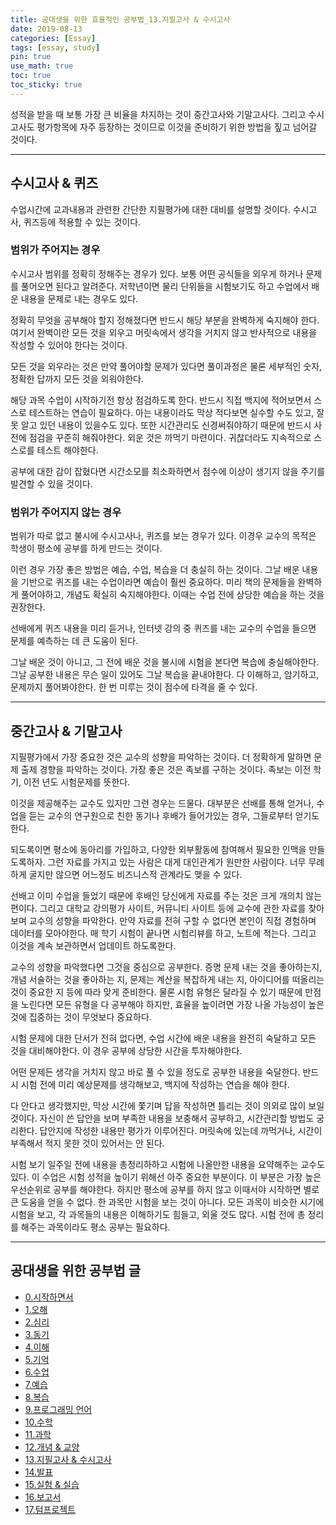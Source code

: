```yaml
---
title: 공대생을 위한 효율적인 공부법_13.지필고사 & 수시고사
date: 2019-08-13
categories: [Essay]
tags: [essay, study]
pin: true
use_math: true
toc: true
toc_sticky: true
---
```


성적을 받을 때 보통 가장 큰 비율을 차지하는 것이 중간고사와 기말고사다. 그리고 수시고사도 평가항목에 자주 등장하는 것이므로 이것을 준비하기 위한 방법을 짚고 넘어갈 것이다.

***

## __수시고사 & 퀴즈__

수업시간에 교과내용과 관련한 간단한 지필평가에 대한 대비를 설명할 것이다. 수시고사, 퀴즈등에 적용할 수 있는 것이다.

### __범위가 주어지는 경우__

수시고사 범위를 정확히 정해주는 경우가 있다. 보통 어떤 공식들을 외우게 하거나 문제를 풀어오면 된다고 알려준다. 저학년이면 물리 단위들을 시험보기도 하고 수업에서 배운 내용을 문제로 내는 경우도 있다.

정확히 무엇을 공부해야 할지 정해졌다면 반드시 해당 부분을 완벽하게 숙지해야 한다. 여기서 완벽이란 모든 것을 외우고 머릿속에서 생각을 거치지 않고 반사적으로 내용을 작성할 수 있어야 한다는 것이다.

모든 것을 외우라는 것은 만약 풀어야할 문제가 있다면 풀이과정은 물론 세부적인 숫자, 정확한 답까지 모든 것을 외워야한다.

해당 과목 수업이 시작하기전 항상 점검하도록 한다. 반드시 직접 백지에 적어보면서 스스로 테스트하는 연습이 필요하다. 아는 내용이라도 막상 적다보면 실수할 수도 있고, 잘못 알고 있던 내용이 있을수도 있다. 또한 시간관리도 신경써줘야하기 때문에 반드시 사전에 점검을 꾸준히 해줘야한다. 외운 것은 까먹기 마련이다. 귀찮더라도 지속적으로 스스로를 테스트 해야한다.

공부에 대한 감이 잡혔다면 시간소모를 최소화하면서 점수에 이상이 생기지 않을 주기를 발견할 수 있을 것이다.

### __범위가 주어지지 않는 경우__

범위가 따로 없고 불시에 수시고사나, 퀴즈를 보는 경우가 있다. 이경우 교수의 목적은 학생이 평소에 공부를 하게 만드는 것이다.

이런 경우 가장 좋은 방법은 예습, 수업, 복습을 더 충실히 하는 것이다. 그날 배운 내용을 기반으로 퀴즈를 내는 수업이라면 예습이 훨씬 중요하다. 미리 책의 문제들을 완벽하게 풀어야하고, 개념도 확실히 숙지해야한다. 이때는 수업 전에 상당한 예습을 하는 것을 권장한다.

선배에게 퀴즈 내용을 미리 듣거나, 인터넷 강의 중 퀴즈를 내는 교수의 수업을 들으면 문제를 예측하는 데 큰 도움이 된다.

그날 배운 것이 아니고, 그 전에 배운 것을 불시에 시험을 본다면 복습에 충실해야한다. 그날 공부한 내용은 무슨 일이 있어도 그날 복습을 끝내야한다. 다 이해하고, 암기하고, 문제까지 풀어봐야한다. 한 번 미루는 것이 점수에 타격을 줄 수 있다.

***

## __중간고사 & 기말고사__

지필평가에서 가장 중요한 것은 교수의 성향을 파악하는 것이다. 더 정확하게 말하면 문제 출제 경향을 파악하는 것이다. 가장 좋은 것은 족보를 구하는 것이다. 족보는 이전 학기, 이전 년도 시험문제를 뜻한다.

이것을 제공해주는 교수도 있지만 그런 경우는 드물다. 대부분은 선배를 통해 얻거나, 수업을 듣는 교수의 연구원으로 친한 동기나 후배가 들어가있는 경우, 그들로부터 얻기도한다.

되도록이면 평소에 동아리를 가입하고, 다양한 외부활동에 참여해서 필요한 인맥을 만들도록하자. 그런 자료를 가지고 있는 사람은 대게 대인관계가 원만한 사람이다. 너무 무례하게 굴지만 않으면 어느정도 비즈니스적 관계라도 맺을 수 있다.

선배고 이미 수업을 들었기 때문에 후배인 당신에게 자료를 주는 것은 크게 개의치 않는 편이다. 그리고 대학교 강의평가 사이트, 커뮤니티 사이트 등에 교수에 관한 자료를 찾아보며 교수의 성향을 파악한다. 만약 자료를 전혀 구할 수 없다면 본인이 직접 경험하며 데이터를 모아야한다. 매 학기 시험이 끝나면 시험리뷰를 하고, 노트에 적는다. 그리고 이것을 계속 보관하면서 업데이트 하도록한다.

교수의 성향을 파악했다면 그것을 중심으로 공부한다. 증명 문제 내는 것을 좋아하는지, 개념 서술하는 것을 좋아하는 지, 문제는 계산을 복잡하게 내는 지, 아이디어를 떠올리는 것이 중요한 지 등에 따라 맞게 준비한다. 물론 시험 유형은 달라질 수 있기 때문에 만점을 노린다면 모든 유형을 다 공부해야 하지만, 효율을 높이려면 가장 나올 가능성이 높은 것에 집중하는 것이 무엇보다 중요하다.

시험 문제에 대한 단서가 전혀 없다면, 수업 시간에 배운 내용을 완전히 숙달하고 모든 것을 대비해야한다. 이 경우 공부에 상당한 시간을 투자해야한다.

어떤 문제든 생각을 거치지 않고 바로 풀 수 있을 정도로 공부한 내용을 숙달한다. 반드시 시험 전에 미리 예상문제를 생각해보고, 백지에 작성하는 연습을 해야 한다.

다 안다고 생각했지만, 막상 시간에 쫓기며 답을 작성하면 틀리는 것이 의외로 많이 보일 것이다. 자신이 쓴 답안을 보며 부족한 내용을 보충해서 공부하고, 시간관리할 방법도 궁리한다. 답안지에 작성한 내용만 평가가 이루어진다. 머릿속에 있는데 까먹거나, 시간이 부족해서 적지 못한 것이 있어서는 안 된다.

시험 보기 일주일 전에 내용을 총정리하하고 시험에 나올만한 내용을 요약해주는 교수도 있다. 이 수업은 시험 성적을 높이기 위해선 아주 중요한 부분이다. 이 부분은 가장 높은 우선순위로 공부를 해야한다. 하지만 평소에 공부를 하지 않고 이때서야 시작하면 별로 큰 도움을 얻을 수 없다. 한 과목만 시험을 보는 것이 아니다. 모든 과목이 비슷한 시기에 시험을 보고, 각 과목들의 내용은 이해하기도 힘들고, 외울 것도 많다. 시험 전에 총 정리를 해주는 과목이라도 평소 공부는 필요하다.

***

## __공대생을 위한 공부법 글__

- [0.시작하면서](https://chalgx.github.io/essay/HowtoStudyforEngineeringStudent0)
- [1.오해](https://chalgx.github.io/essay/HowtoStudyforEngineeringStudent1)
- [2.심리](https://chalgx.github.io/essay/HowtoStudyforEngineeringStudent2)
- [3.동기](https://chalgx.github.io/essay/HowtoStudyforEngineeringStudent3)
- [4.이해](https://chalgx.github.io/essay/HowtoStudyforEngineeringStudent4)
- [5.기억](https://chalgx.github.io/essay/HowtoStudyforEngineeringStudent5)
- [6.수업](https://chalgx.github.io/essay/HowtoStudyforEngineeringStudent6)
- [7.예습](https://chalgx.github.io/essay/HowtoStudyforEngineeringStudent7)
- [8.복습](https://chalgx.github.io/essay/HowtoStudyforEngineeringStudent8)
- [9.프로그래밍 언어](https://chalgx.github.io/essay/HowtoStudyforEngineeringStudent9)
- [10.수학](https://chalgx.github.io/essay/HowtoStudyforEngineeringStudent10)
- [11.과학](https://chalgx.github.io/essay/HowtoStudyforEngineeringStudent11)
- [12.개념 & 교양](https://chalgx.github.io/essay/HowtoStudyforEngineeringStudent12)
- [13.지필고사 & 수시고사](https://chalgx.github.io/essay/HowtoStudyforEngineeringStudent13)
- [14.발표](https://chalgx.github.io/essay/HowtoStudyforEngineeringStudent14)
- [15.실험 & 실습](https://chalgx.github.io/essay/HowtoStudyforEngineeringStudent15)
- [16.보고서](https://chalgx.github.io/essay/HowtoStudyforEngineeringStudent16)
- [17.텀프로젝트](https://chalgx.github.io/essay/HowtoStudyforEngineeringStudent17)
